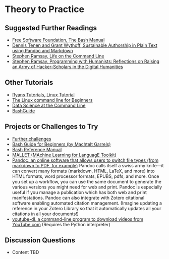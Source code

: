 # Theory to Practice

## Suggested Further Readings

- [Free Software Foundation, The Bash Manual](https://www.gnu.org/savannah-checkouts/gnu/bash/manual/bash.html)
- [Dennis Tenen and Grant Wythoff, Sustainable Authorship in Plain Text using Pandoc and Markdown](https://programminghistorian.org/en/lessons/sustainable-authorship-in-plain-text-using-pandoc-and-markdown)
- [Stephen Ramsay, Life on the Command Line](https://files.zotero.net/eyJleHBpcmVzIjoxNTkyNjY1MDk3LCJoYXNoIjoiODFkNDJmZmU1ZjU3YzRmMDE2YTQ1ZmQwY2YzOTUwYmIiLCJjb250ZW50VHlwZSI6InRleHRcL2h0bWwiLCJjaGFyc2V0IjoidXRmLTgiLCJ6aXAiOjF9/07826342b83ea870f846cfa48f1b0eb8d3d51b78ceb1b05b1e014467d7241904/life-on-the-command-line.html)
- [Stephen Ramsay, Programming with Humanists: Reflections on Raising an Army of Hacker-Scholars in the Digital Humanities](https://www.openbookpublishers.com/htmlreader/DHP/chap09.html)

## Other Tutorials

- [Ryans Tutorials, Linux Tutorial](https://ryanstutorials.net/linuxtutorial/)
- [The Linux command line for Beginners](https://ubuntu.com/tutorials/command-line-for-beginners#1-overview)
- [Data Science at the Command Line](https://www.datascienceatthecommandline.com/)
- [BashGuide](http://mywiki.wooledge.org/BashGuide)

## Projects or Challenges to Try

- [Further challenges](sections/15-challenges.md) 
- [Bash Guide for Beginners (by Machtelt Garrels)](http://www.tldp.org/LDP/Bash-Beginners-Guide/html/Bash-Beginners-Guide.html)
- [Bash Reference Manual](https://www.gnu.org/savannah-checkouts/gnu/bash/manual/bash.html)
- [MALLET (MAchine Learning for LanguagE Toolkit)](http://mallet.cs.umass.edu/)
- [Pandoc, an online software that allows users to switch file types (from markdown to PDF, for example)](https://programminghistorian.org/en/lessons/sustainable-authorship-in-plain-text-using-pandoc-and-markdown)
Pandoc calls itself a swiss army knife—it can convert many formats (markdown, HTML, LaTeX, and more) into HTML formats, word processor formats, EPUBS, pdfs, and more. Once you set up a workflow, you can use the same document to generate the various versions you might need for web and print. Pandoc is especially useful if you manage a publication which has both web and print manifestations. Pandoc can also integrate with Zotero citational software enabling automated citation management. (Imagine updating a reference in your Zotero Library so that it automatically updates all your citations in all your documents!)
- [youtube-dl, a command-line program to download videos from YouTube.com](https://ytdl-org.github.io/youtube-dl/index.html) (Requires the Python interpreter)

## Discussion Questions

- Content TBD